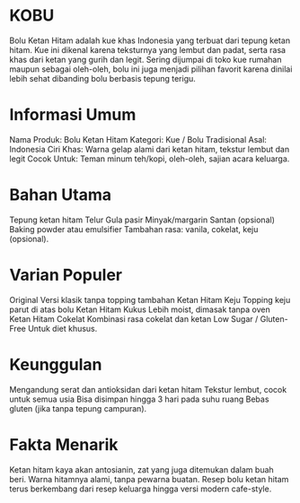 # KOBU 
Bolu Ketan Hitam adalah kue khas Indonesia yang terbuat dari tepung ketan hitam. Kue ini dikenal karena teksturnya yang lembut dan padat, serta rasa khas dari ketan yang gurih dan legit. Sering dijumpai di toko kue rumahan maupun sebagai oleh-oleh, bolu ini juga menjadi pilihan favorit karena dinilai lebih sehat dibanding bolu berbasis tepung terigu.
# Informasi Umum
Nama Produk: Bolu Ketan Hitam
Kategori: Kue / Bolu Tradisional
Asal: Indonesia
Ciri Khas: Warna gelap alami dari ketan hitam, tekstur lembut dan legit
Cocok Untuk: Teman minum teh/kopi, oleh-oleh, sajian acara keluarga.
# Bahan Utama
Tepung ketan hitam
Telur
Gula pasir
Minyak/margarin
Santan (opsional)
Baking powder atau emulsifier
Tambahan rasa: vanila, cokelat, keju (opsional).
# Varian Populer
Original	Versi klasik tanpa topping tambahan
Ketan Hitam Keju	Topping keju parut di atas bolu
Ketan Hitam Kukus	Lebih moist, dimasak tanpa oven
Ketan Hitam Cokelat	Kombinasi rasa cokelat dan ketan
Low Sugar / Gluten-Free	Untuk diet khusus.
# Keunggulan
Mengandung serat dan antioksidan dari ketan hitam
Tekstur lembut, cocok untuk semua usia
Bisa disimpan hingga 3 hari pada suhu ruang
Bebas gluten (jika tanpa tepung campuran).
# Fakta Menarik
Ketan hitam kaya akan antosianin, zat yang juga ditemukan dalam buah beri.
Warna hitamnya alami, tanpa pewarna buatan.
Resep bolu ketan hitam terus berkembang dari resep keluarga hingga versi modern cafe-style.
